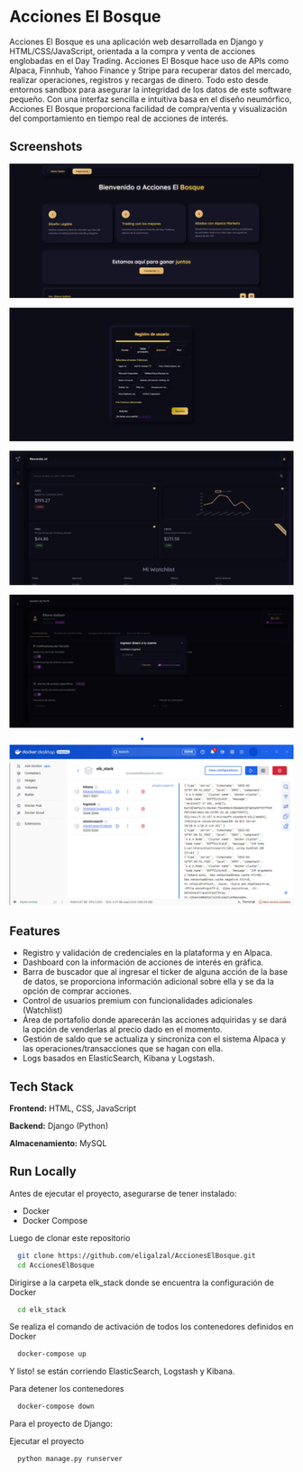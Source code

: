 # Acciones El Bosque

Acciones El Bosque es una aplicación web desarrollada en Django y HTML/CSS/JavaScript, orientada a la compra y venta de acciones englobadas en el Day Trading. Acciones El Bosque hace uso de APIs como Alpaca, Finnhub, Yahoo Finance y Stripe para recuperar datos del mercado, realizar operaciones, registros y recargas de dinero. Todo esto desde entornos sandbox para asegurar la integridad de los datos de este software pequeño. Con una interfaz sencilla e intuitiva basa en el diseño neumórfico, Acciones El Bosque proporciona facilidad de compra/venta y visualización del comportamiento en tiempo real de acciones de interés.

## Screenshots

![App Screenshot](apps/assets/Homepage.png)

![App Screenshot](apps/assets/Register.png)

![App Screenshot](apps/assets/Dashboard.png)

![App Screenshot](apps/assets/Gestion.png)

![App Screenshot](apps/assets/Docker.png)

## Features

- Registro y validación de credenciales en la plataforma y en Alpaca.
- Dashboard con la información de acciones de interés en gráfica.
- Barra de buscador que al ingresar el ticker de alguna acción de la base de datos, se proporciona información adicional sobre ella y se da la opción de comprar acciones.
- Control de usuarios premium con funcionalidades adicionales (Watchlist)
- Área de portafolio donde aparecerán las acciones adquiridas y se dará la opción de venderlas al precio dado en el momento.
- Gestión de saldo que se actualiza y sincroniza con el sistema Alpaca y las operaciones/transacciones que se hagan con ella.
- Logs basados en ElasticSearch, Kibana y Logstash.

## Tech Stack

**Frontend:** HTML, CSS, JavaScript

**Backend:** Django (Python)

**Almacenamiento:** MySQL

## Run Locally

Antes de ejecutar el proyecto, asegurarse de tener instalado:

- Docker
- Docker Compose

Luego de clonar este repositorio

```bash
  git clone https://github.com/eligalzal/AccionesElBosque.git
  cd AccionesElBosque
```

Dirigirse a la carpeta elk_stack donde se encuentra la configuración de Docker

```bash
  cd elk_stack
```

Se realiza el comando de activación de todos los contenedores definidos en Docker

```bash
  docker-compose up
```

Y listo! se están corriendo ElasticSearch, Logstash y Kibana.

Para detener los contenedores

```bash
  docker-compose down
```

Para el proyecto de Django:

Ejecutar el proyecto

```bash
  python manage.py runserver
```
